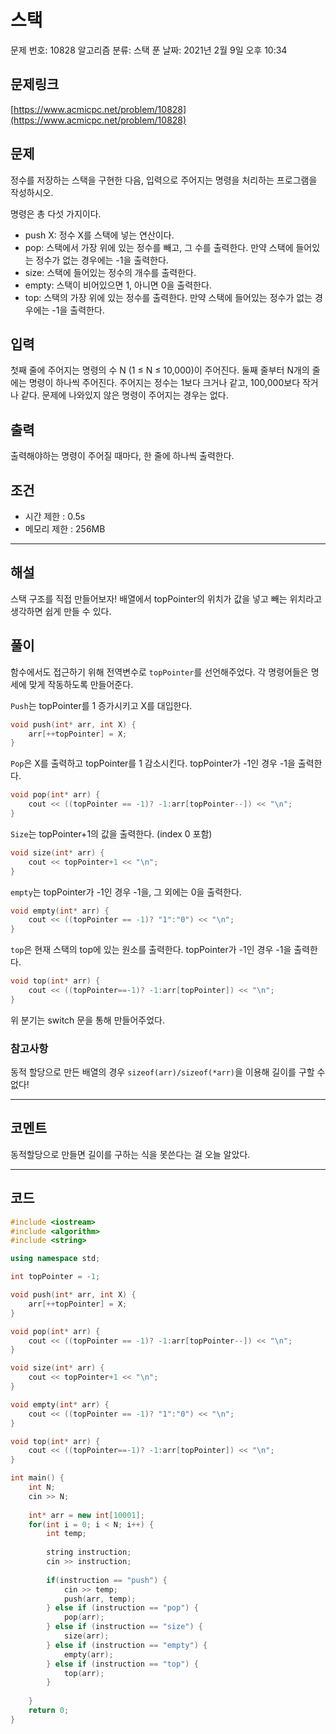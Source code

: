 # 스택

문제 번호: 10828
알고리즘 분류: 스택
푼 날짜: 2021년 2월 9일 오후 10:34

## 문제링크

[https://www.acmicpc.net/problem/10828](https://www.acmicpc.net/problem/10828)

## 문제

정수를 저장하는 스택을 구현한 다음, 입력으로 주어지는 명령을 처리하는 프로그램을 작성하시오.

명령은 총 다섯 가지이다.

- push X: 정수 X를 스택에 넣는 연산이다.
- pop: 스택에서 가장 위에 있는 정수를 빼고, 그 수를 출력한다. 만약 스택에 들어있는 정수가 없는 경우에는 -1을 출력한다.
- size: 스택에 들어있는 정수의 개수를 출력한다.
- empty: 스택이 비어있으면 1, 아니면 0을 출력한다.
- top: 스택의 가장 위에 있는 정수를 출력한다. 만약 스택에 들어있는 정수가 없는 경우에는 -1을 출력한다.

## 입력

첫째 줄에 주어지는 명령의 수 N (1 ≤ N ≤ 10,000)이 주어진다. 둘째 줄부터 N개의 줄에는 명령이 하나씩 주어진다. 주어지는 정수는 1보다 크거나 같고, 100,000보다 작거나 같다. 문제에 나와있지 않은 명령이 주어지는 경우는 없다.

## 출력

출력해야하는 명령이 주어질 때마다, 한 줄에 하나씩 출력한다.

## 조건

- 시간 제한 : 0.5s
- 메모리 제한 : 256MB

---

## 해설

스택 구조를 직접 만들어보자! 배열에서 topPointer의 위치가 값을 넣고 빼는 위치라고 생각하면 쉽게 만들 수 있다.

## 풀이

함수에서도 접근하기 위해 전역변수로 `topPointer`를 선언해주었다. 각 명령어들은 명세에 맞게 작동하도록 만들어준다. 

`Push`는 topPointer를 1 증가시키고 X를 대입한다.

```cpp
void push(int* arr, int X) {
    arr[++topPointer] = X;
}
```

`Pop`은 X를 출력하고 topPointer를 1 감소시킨다. topPointer가 -1인 경우 -1을 출력한다.

```cpp
void pop(int* arr) {
    cout << ((topPointer == -1)? -1:arr[topPointer--]) << "\n";
}
```

`Size`는 topPointer+1의 값을 출력한다. (index 0 포함)

```cpp
void size(int* arr) {
    cout << topPointer+1 << "\n";
}
```

`empty`는 topPointer가 -1인 경우 -1을, 그 외에는 0을 출력한다.

```cpp
void empty(int* arr) {
    cout << ((topPointer == -1)? "1":"0") << "\n";
}
```

`top`은 현재 스택의 top에 있는 원소를 출력한다. topPointer가 -1인 경우 -1을 출력한다.

```cpp
void top(int* arr) {
    cout << ((topPointer==-1)? -1:arr[topPointer]) << "\n";
}
```

위 분기는 switch 문을 통해 만들어주었다.

### 참고사항

동적 할당으로 만든 배열의 경우 `sizeof(arr)/sizeof(*arr)`을 이용해 길이를 구할 수 없다!

---

## 코멘트

동적할당으로 만들면 길이를 구하는 식을 못쓴다는 걸 오늘 알았다. 

---

## 코드

```cpp
#include <iostream>
#include <algorithm>
#include <string>

using namespace std;

int topPointer = -1;

void push(int* arr, int X) {
    arr[++topPointer] = X;
}

void pop(int* arr) {
    cout << ((topPointer == -1)? -1:arr[topPointer--]) << "\n";
}

void size(int* arr) {
    cout << topPointer+1 << "\n";
}

void empty(int* arr) {
    cout << ((topPointer == -1)? "1":"0") << "\n";
}

void top(int* arr) {
    cout << ((topPointer==-1)? -1:arr[topPointer]) << "\n";
}

int main() {
    int N;
    cin >> N;
    
    int* arr = new int[10001];
    for(int i = 0; i < N; i++) {
        int temp;
        
        string instruction;
        cin >> instruction;
        
        if(instruction == "push") {
            cin >> temp;
            push(arr, temp);
        } else if (instruction == "pop") {
            pop(arr);
        } else if (instruction == "size") {
            size(arr);
        } else if (instruction == "empty") {
            empty(arr);
        } else if (instruction == "top") {
            top(arr);
        } 
        
    }   
    return 0;
}
```